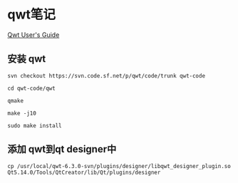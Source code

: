 # qwt笔记

[Qwt User's Guide](https://qwt.sourceforge.io/qwtinstall.html)


## 安装 qwt

    svn checkout https://svn.code.sf.net/p/qwt/code/trunk qwt-code

    cd qwt-code/qwt

    qmake

    make -j10

    sudo make install

## 添加 qwt到qt designer中

    cp /usr/local/qwt-6.3.0-svn/plugins/designer/libqwt_designer_plugin.so Qt5.14.0/Tools/QtCreator/lib/Qt/plugins/designer